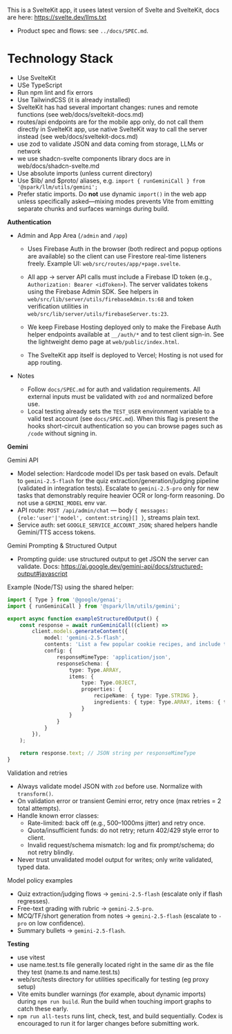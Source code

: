 This is a SvelteKit app, it usees latest version of Svelte and SvelteKit, docs are here: https://svelte.dev/llms.txt

- Product spec and flows: see `../docs/SPEC.md`.

# Technology Stack

- Use SvelteKit
- USe TypeScript
- Run npm lint and fix errors
- Use TailwindCSS (it is already installed)
- SvelteKit has had several important changes: runes and remote functions (see web/docs/sveltekit-docs.md)
- routes/api endpoints are for the mobile app only, do not call them directly in SvelteKit app, use native SvelteKit way to call the server instead (see web/docs/sveltekit-docs.md)
- use zod to validate JSON and data coming from storage, LLMs or network
- we use shadcn-svelte components library docs are in web/docs/shadcn-svelte.md
- Use absolute imports (unless current directory)
- Use $lib/ and $proto/ aliases, e.g. `import { runGeminiCall } from '@spark/llm/utils/gemini';`
- Prefer static imports. Do **not** use dynamic `import()` in the web app unless specifically asked—mixing modes prevents Vite
  from emitting separate chunks and surfaces warnings during build.

**Authentication**

- Admin and App Area (`/admin` and `/app`)
  - Uses Firebase Auth in the browser (both redirect and popup options are available) so the client can use Firestore real-time listeners freely. Example UI: `web/src/routes/app/+page.svelte`.
  - All app → server API calls must include a Firebase ID token (e.g., `Authorization: Bearer <idToken>`). The server validates tokens using the Firebase Admin SDK. See helpers in `web/src/lib/server/utils/firebaseAdmin.ts:68` and token verification utilities in `web/src/lib/server/utils/firebaseServer.ts:23`.

  - We keep Firebase Hosting deployed only to make the Firebase Auth helper endpoints available at `__/auth/*` and to test client sign-in. See the lightweight demo page at `web/public/index.html`.
  - The SvelteKit app itself is deployed to Vercel; Hosting is not used for app routing.

- Notes
  - Follow `docs/SPEC.md` for auth and validation requirements. All external inputs must be validated with `zod` and normalized before use.
  - Local testing already sets the `TEST_USER` environment variable to a valid test account (see `docs/SPEC.md`). When this flag is present the hooks short-circuit authentication so you can browse pages such as `/code` without signing in.

**Gemini**

Gemini API

- Model selection: Hardcode model IDs per task based on evals. Default to `gemini-2.5-flash` for the quiz extraction/generation/judging pipeline (validated in integration tests). Escalate to `gemini-2.5-pro` only for new tasks that demonstrably require heavier OCR or long-form reasoning. Do not use a `GEMINI_MODEL` env var.
- API route: `POST /api/admin/chat` — body `{ messages: {role:'user'|'model', content:string}[] }`, streams plain text.
- Service auth: set `GOOGLE_SERVICE_ACCOUNT_JSON`; shared helpers handle Gemini/TTS access tokens.

Gemini Prompting & Structured Output

- Prompting guide: use structured output to get JSON the server can validate.
  Docs: https://ai.google.dev/gemini-api/docs/structured-output#javascript

Example (Node/TS) using the shared helper:

```ts
import { Type } from '@google/genai';
import { runGeminiCall } from '@spark/llm/utils/gemini';

export async function exampleStructuredOutput() {
	const response = await runGeminiCall((client) =>
		client.models.generateContent({
			model: 'gemini-2.5-flash',
			contents: 'List a few popular cookie recipes, and include the amounts of ingredients.',
			config: {
				responseMimeType: 'application/json',
				responseSchema: {
					type: Type.ARRAY,
					items: {
						type: Type.OBJECT,
						properties: {
							recipeName: { type: Type.STRING },
							ingredients: { type: Type.ARRAY, items: { type: Type.STRING } }
						}
					}
				}
			}
		}),
	);

	return response.text; // JSON string per responseMimeType
}
```

Validation and retries

- Always validate model JSON with `zod` before use. Normalize with `transform()`.
- On validation error or transient Gemini error, retry once (max retries = 2 total attempts).
- Handle known error classes:
  - Rate-limited: back off (e.g., 500–1000ms jitter) and retry once.
  - Quota/insufficient funds: do not retry; return 402/429 style error to client.
  - Invalid request/schema mismatch: log and fix prompt/schema; do not retry blindly.
- Never trust unvalidated model output for writes; only write validated, typed data.

Model policy examples

- Quiz extraction/judging flows → `gemini-2.5-flash` (escalate only if flash regresses).
- Free-text grading with rubric → `gemini-2.5-pro`.
- MCQ/TF/short generation from notes → `gemini-2.5-flash` (escalate to `-pro` on low confidence).
- Summary bullets → `gemini-2.5-flash`.

**Testing**

- use vitest
- use name.test.ts file generally located right in the same dir as the file they test (name.ts and name.test.ts)
- web/src/tests directory for utilities specifically for testing (eg proxy setup)
- Vite emits bundler warnings (for example, about dynamic imports) during `npm run build`. Run the build when touching import
  graphs to catch these early.
- `npm run all-tests` runs lint, check, test, and build sequentially. Codex is encouraged to run it for larger changes before
  submitting work.
